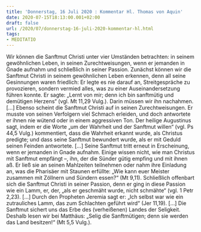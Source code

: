 ```yaml
---
title: 'Donnerstag, 16 Juli 2020 : Kommentar Hl. Thomas von Aquin'
date: 2020-07-15T18:13:00.001+02:00
draft: false
url: /2020/07/donnerstag-16-juli-2020-kommentar-hl.html
tags: 
- MEDITATIO
---
```


Wir können die Sanftmut Christi unter vier Umständen betrachten: in seinem gewöhnlichen Leben, in seinen Zurechtweisungen, wenn er jemanden in Gnade aufnahm und schließlich in seiner Passion. Zunächst können wir die Sanftmut Christi in seinem gewöhnlichen Leben erkennen, denn all seine Gesinnungen waren friedlich: Er legte es nie darauf an, Streitgespräche zu provozieren, sondern vermied alles, was zu einer Auseinandersetzung führen konnte. Er sagte: „Lernt von mir; denn ich bin sanftmütig und demütigen Herzens“ (vgl. Mt 11,29 Vulg.). Darin müssen wir ihn nachahmen. \[…\] Ebenso scheint die Sanftmut Christi auf in seinen Zurechtweisungen. Er musste von seinen Verfolgern viel Schmach erleiden, und doch antwortete er ihnen nie wütend oder in einem aggressiven Ton. Der heilige Augustinus sagt, indem er die Worte „um der Wahrheit und der Sanftmut willen“ (vgl. Ps 44,5 Vulg.) kommentiert, dass die Wahrheit erkannt wurde, als Christus predigte; und dass seine Sanftmut bewundert wurde, als er mit Geduld seinen Feinden antwortete. \[…\] Seine Sanftmut tritt erneut in Erscheinung, wenn er jemanden in Gnade aufnahm. Einige wissen nicht, wie man Christus mit Sanftmut empfängt –, ihn, der die Sünder gütig empfing und mit ihnen aß. Er ließ sie an seinen Mahlzeiten teilnehmen oder nahm ihre Einladung an, was die Pharisäer mit Staunen erfüllte: „Wie kann euer Meister zusammen mit Zöllnern und Sündern essen?“ (Mt 9,11). Schließlich offenbart sich die Sanftmut Christi in seiner Passion, denn er ging in diese Passion wie ein Lamm, er, der, „als er geschmäht wurde, nicht schmähte“ (vgl. 1 Petr 2,23). \[…\] Durch den Propheten Jeremia sagt er: „Ich selbst war wie ein zutrauliches Lamm, das zum Schlachten geführt wird“ (Jer 11,19). \[…\] Die Sanftmut sichert uns das Erbe des (verheißenen) Landes der Seligkeit. Deshalb lesen wir bei Matthäus: „Selig die Sanftmütigen; denn sie werden das Land besitzen!“ (Mt 5,5 Vulg.).